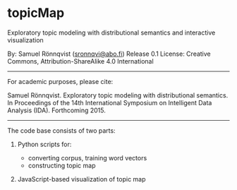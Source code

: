 # topicMap

Exploratory topic modeling with distributional semantics and interactive visualization


By: Samuel Rönnqvist (sronnqvi@abo.fi)
Release 0.1
License: Creative Commons, Attribution-ShareAlike 4.0 International 

--- --- ---

For academic purposes, please cite:

Samuel Rönnqvist. Exploratory topic modeling with distributional semantics. In Proceedings of the 14th International Symposium on Intelligent Data Analysis (IDA). Forthcoming 2015. 

--- --- ---

The code base consists of two parts:

1. Python scripts for:
   - converting corpus, training word vectors
   - constructing topic map

2. JavaScript-based visualization of topic map


